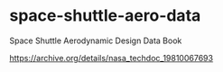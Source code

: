 # space-shuttle-aero-data
Space Shuttle Aerodynamic Design Data Book

https://archive.org/details/nasa_techdoc_19810067693
